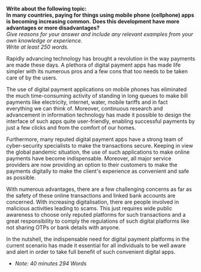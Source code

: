 **Write about the following topic:**  
**In many countries, paying for things using mobile phone (cellphone) apps is becoming increasing common.**
**Does this development have more advantages or more disadvantages?**  
*Give reasons for your answer and include any relevant examples from your own knowledge or experience.*  
*Write at least 250 words.*



Rapidly advancing technology has brought a revolution in the way payments are made these days. A plethora of digital payment apps has made life simpler with its numerous pros and a few cons that too needs to be taken care of by the users.

The use of digital payment applications on mobile phones has eliminated the much time-consuming activity of standing in long queues to make bill payments like electricity, internet, water, mobile tariffs and in fact everything we can think of. Moreover, continuous research and advancement in information technology has made it possible to design the interface of such apps quite user-friendly, enabling successful payments by just a few clicks and from the comfort of our homes.

Furthermore, many reputed digital payment apps have a strong team of cyber-security specialists to make the transactions secure. Keeping in view the global pandemic situation, the use of such applications to make online payments have become indispensable. Moreover, all major service providers are now providing an option to their customers to make the payments digitally to make the client's experience as convenient and safe as possible.

With numerous advantages, there are a few challenging concerns as far as the safety of these online transactions and linked bank accounts are concerned. With increasing digitalisation, there are people involved in malicious activities leading to scams. This just requires wide public awareness to choose only reputed platforms for such transactions and a great responsibility to comply the regulations of such digital platforms like not sharing OTPs or bank details with anyone.


In the nutshell, the indispensable need for digital payment platforms in the current scenario has made it essential for all individuals to be well aware and alert in order to take full benefit  of such convenient digital apps.





- *Note: 40 minutes 294 Words*
